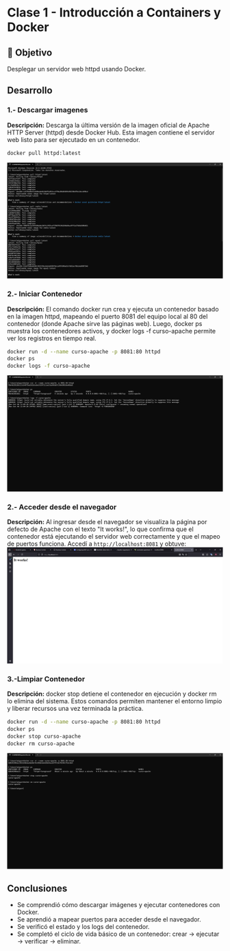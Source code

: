 # Clase 1 - Introducción a Containers y Docker

## 🎯 Objetivo

Desplegar un servidor web httpd usando Docker.

## Desarrollo



### 1.- Descargar imagenes
**Descripción:**
Descarga la última versión de la imagen oficial de Apache HTTP Server (httpd) desde Docker Hub.
Esta imagen contiene el servidor web listo para ser ejecutado en un contenedor.

```bash
docker pull httpd:latest
```

![docker pull](./screenshots/docker-pull.png)

### 2.- Iniciar Contenedor
**Descripción:**
El comando docker run crea y ejecuta un contenedor basado en la imagen httpd, mapeando el puerto 8081 del equipo local al 80 del contenedor (donde Apache sirve las páginas web).
Luego, docker ps muestra los contenedores activos, y docker logs -f curso-apache permite ver los registros en tiempo real.

```bash
docker run -d --name curso-apache -p 8081:80 httpd
docker ps
docker logs -f curso-apache
```

![docker pull](./screenshots/httpd-logs.png)



### 2.- Acceder desde el navegador
**Descripción:**
Al ingresar desde el navegador se visualiza la página por defecto de Apache con el texto "It works!", lo que confirma que el contenedor está ejecutando el servidor web correctamente y que el mapeo de puertos funciona.
Accedí a `http://localhost:8081` y obtuve:
![docker pull](./screenshots/httpd.png)


### 3.-Limpiar Contenedor
**Descripción:**
docker stop detiene el contenedor en ejecución y docker rm lo elimina del sistema.
Estos comandos permiten mantener el entorno limpio y liberar recursos una vez terminada la práctica.
```bash
docker run -d --name curso-apache -p 8081:80 httpd
docker ps
docker stop curso-apache
docker rm curso-apache
```

![docker pull](./screenshots/httpdcomados.png)





## Conclusiones
- Se comprendió cómo descargar imágenes y ejecutar contenedores con Docker.
- Se aprendió a mapear puertos para acceder desde el navegador.
- Se verificó el estado y los logs del contenedor.
- Se completó el ciclo de vida básico de un contenedor: crear → ejecutar → verificar → eliminar.